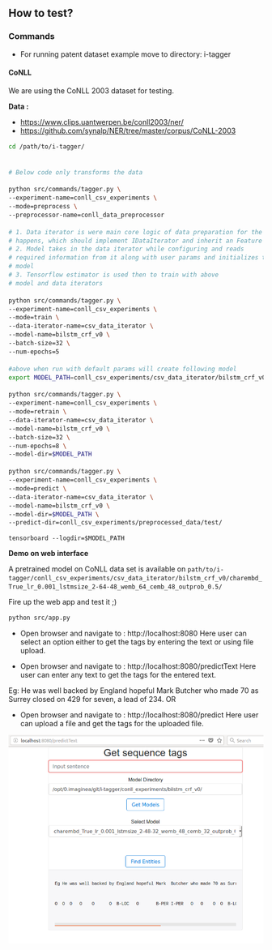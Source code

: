 ## How to test?

### Commands
- For running patent dataset example move to directory: i-tagger

#### CoNLL

We are using the CoNLL 2003 dataset for testing.


**Data :**
- https://www.clips.uantwerpen.be/conll2003/ner/
- https://github.com/synalp/NER/tree/master/corpus/CoNLL-2003

```bash
cd /path/to/i-tagger/


# Below code only transforms the data

python src/commands/tagger.py \
--experiment-name=conll_csv_experiments \
--mode=preprocess \
--preprocessor-name=conll_data_preprocessor

# 1. Data iterator is were main core logic of data preparation for the models
# happens, which should implement IDataIterator and inherit an Feature type
# 2. Model takes in the data iterator while configuring and reads
# required information from it along with user params and initializes the
# model
# 3. Tensorflow estimator is used then to train with above
# model and data iterators

python src/commands/tagger.py \
--experiment-name=conll_csv_experiments \
--mode=train \
--data-iterator-name=csv_data_iterator \
--model-name=bilstm_crf_v0 \
--batch-size=32 \
--num-epochs=5

#above when run with default params will create following model
export MODEL_PATH=conll_csv_experiments/csv_data_iterator/bilstm_crf_v0/charembd_True_lr_0.001_lstmsize_2-48-32_wemb_48_cemb_32_outprob_0.5/

python src/commands/tagger.py \
--experiment-name=conll_csv_experiments \
--mode=retrain \
--data-iterator-name=csv_data_iterator \
--model-name=bilstm_crf_v0 \
--batch-size=32 \
--num-epochs=8 \
--model-dir=$MODEL_PATH

python src/commands/tagger.py \
--experiment-name=conll_csv_experiments \
--mode=predict \
--data-iterator-name=csv_data_iterator \
--model-name=bilstm_crf_v0 \
--model-dir=$MODEL_PATH \
--predict-dir=conll_csv_experiments/preprocessed_data/test/
```


```
tensorboard --logdir=$MODEL_PATH
```


**Demo on web interface**

A pretrained model on CoNLL data set is available on `path/to/i-tagger/conll_csv_experiments/csv_data_iterator/bilstm_crf_v0/charembd_True_lr_0.001_lstmsize_2-64-48_wemb_64_cemb_48_outprob_0.5/`

Fire up the web app and test it ;)

```bash
python src/app.py
```
- Open browser and navigate to : http://localhost:8080
  Here user can select an option either to get the tags by entering the text or using file upload.

- Open browser and navigate to : http://localhost:8080/predictText
  Here user can enter any text to get the tags for the entered text.

Eg: He was well backed by England hopeful Mark Butcher who made 70 as Surrey closed on 429 for seven, a lead of 234.
OR

- Open browser and navigate to : http://localhost:8080/predict
  Here user can upload a file and get the tags for the uploaded file.

![](../docs/images/web_app.png)